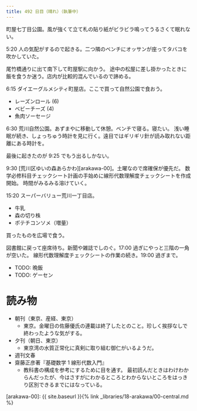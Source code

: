 ```yaml
---
title: 492 日目（晴れ）（執筆中）
---
```


町屋七丁目公園。風が強くて立て札の貼り紙がビラビラ鳴ってうるさくて眠れない。

5:20 人の気配がするので起きる。二つ隣のベンチにオッサンが座ってタバコを吹かしていた。

尾竹橋通りに出て南下して町屋駅に向かう。
途中の松屋に差し掛かったときに飯を食うか迷う。店内が比較的混んでいるので諦める。

6:15 ダイエーグルメシティ町屋店。ここで買って自然公園で食おう。
* レーズンロール (6)
* ベビーチーズ (4)
* 魚肉ソーセージ

6:30 荒川自然公園。あずまやに移動して休憩。ベンチで寝る。寝たい。
浅い睡眠が続き、しょっちゅう時計を見に行く。遠目ではギリギリ針が読み取れない距離にある時計を。

最後に起きたのが 9:25 でもう出るしかない。

9:30 [荒川区ゆいの森あらかわ][arakawa-00]。土曜なので席確保が優先だ。
数学必修科目チェックシート計画の手始めに線形代数理解度チェックシートを作成開始。
時間がみるみる溶けていく。

15:20 スーパーバリュー荒川一丁目店。
* 牛乳
* 森の切り株
* ポテチコンソメ（増量）

買ったものを広場で食う。

図書館に戻って座席待ち。新聞や雑誌でしのぐ。17:00 過ぎにやっと三階の一角が空いた。
線形代数理解度チェックシートの作業の続き。19:00 過ぎまで。

* TODO: 晩飯
* TODO: ゲーセン

# 読み物

* 朝刊（東京、産経、東京）
  * 東京。金曜日の佐藤優氏の連載は終了したとのこと。珍しく挨拶なしで終わったような気がする。
* 夕刊（朝日、東京）
  * 東京湾の水質正常化に真剣に取り組む御仁がいるようだ。
* 週刊文春
* 齋藤正彦著『基礎数学 1 線形代数入門』
  * 教科書の構成を参考にするために目を通す。
    最初読んだときはわけわからんだったが、今はさすがにわかるところとわからないところをはっきり区別できるまでにはなっている。

[arakawa-00]: {{ site.baseurl }}{% link _libraries/18-arakawa/00-central.md %}
